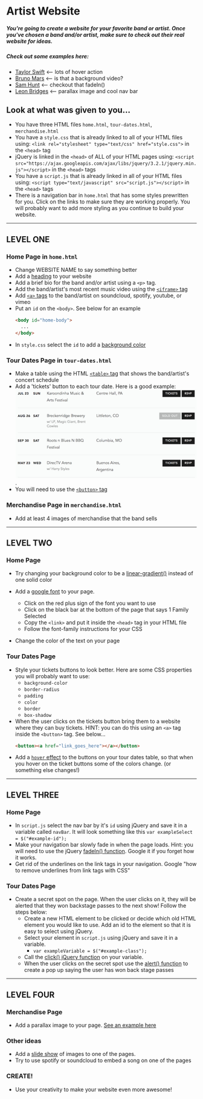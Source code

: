 # Artist Website

##### You're going to create a website for your favorite band or artist. Once you've chosen a band and/or artist, make sure to check out their real website for ideas.

##### Check out some examples here:
* [Taylor Swift](https://taylorswift.com/) <-- lots of hover action
* [Bruno Mars](http://www.brunomars.com/) <-- is that a background video?
* [Sam Hunt](http://www.samhunt.com/) <-- checkout that fadeIn()
* [Leon Bridges](http://leonbridges.com/) <-- parallax image and cool nav bar

## Look at what was given to you...
* You have three HTML files `home.html`, `tour-dates.html`, `merchandise.html`
* You have a `style.css` that is already linked to all of your HTML files using: `<link rel="stylesheet" type="text/css" href="style.css">` in the `<head>` tag
* jQuery is linked in the `<head>` of ALL of your HTML pages using: `<script src="https://ajax.googleapis.com/ajax/libs/jquery/3.2.1/jquery.min.js"></script>` in the `<head>` tags
* You have a `script.js` that is already linked in all of your HTML files using: `<script type="text/javascript" src="script.js"></script>` in the `<head>` tags
* There is a navigation bar in `home.html` that has some styles prewritten for you. Click on the links to make sure they are working properly. You will probably want to add more styling as you continue to build your website.

_____________________________________________________________________________
## LEVEL ONE

### Home Page in `home.html`
* Change WEBSITE NAME to say something better
* Add a [heading](https://www.w3schools.com/html/html_headings.asp) to your website
* Add a brief bio for the band and/or artist using a `<p>` tag.
* Add the band/artist's most recent music video using the [`<iframe>` tag](https://www.w3schools.com/tags/tag_iframe.asp)
* Add [`<a>` tags](https://www.w3schools.com/tags/tag_a.asp) to the band/artist on soundcloud, spotify, youtube, or vimeo
* Put an `id` on the `<body>`. See below for an example
  ``` HTML
  <body id="home-body">
    ...
  </body>
  ```
* In `style.css` select the `id` to add a [background color](https://www.w3schools.com/cssref/pr_background-color.asp)

### Tour Dates Page in `tour-dates.html`
* Make a table using the HTML [`<table>` tag](https://www.w3schools.com/html/html_tables.asp) that shows the band/artist's concert schedule
* Add a 'tickets' button to each tour date. Here is a good example: 
![tour-dates example](images/example-tour-dates.png). 
* You will need to use the [`<button>` tag](https://www.w3schools.com/tags/tag_button.asp)


### Merchandise Page in `merchandise.html`
* Add at least 4 images of merchandise that the band sells

_____________________________________________________________________________
## LEVEL TWO

### Home Page
* Try changing your background color to be a [linear-gradient()](https://developer.mozilla.org/en-US/docs/Web/CSS/linear-gradient) instead of one solid color
* Add a [google font](https://fonts.google.com/) to your page.
  * Click on the red plus sign of the font you want to use
  * Click on the black bar at the bottom of the page that says 1 Family Selected
  * Copy the `<link>` and put it inside the `<head>` tag in your HTML file
  * Follow the font-family instructions for your CSS

* Change the color of the text on your page


### Tour Dates Page
* Style your tickets buttons to look better. Here are some CSS properties you will probably want to use:
  * `background-color`
  * `border-radius`
  * `padding`
  * `color`
  * `border`
  * `box-shadow`
* When the user clicks on the tickets button bring them to a website where they can buy tickets. HINT: you can do this using an `<a>` tag inside the `<button>` tag. See below...
  ``` HTML
  <button><a href="link_goes_here"></a></button>
  ```
* Add a [`hover` effect](https://www.w3schools.com/cssref/sel_hover.asp) to the buttons on your tour dates table, so that when you hover on the ticket buttons some of the colors change. (or something else changes!)

_____________________________________________________________________________
## LEVEL THREE

### Home Page
* In `script.js` select the nav bar by it's `id` using jQuery and save it in a variable called `navBar`. It will look something like this 
  ` var exampleSelect = $("#example-id"); `
* Make your navigation bar slowly fade in when the page loads. Hint: you will need to use the jQuery [fadeIn() function](http://api.jquery.com/fadein/). Google it if you forget how it works.
* Get rid of the underlines on the link tags in your navigation. Google "how to remove underlines from link tags with CSS"

### Tour Dates Page
* Create a secret spot on the page. When the user clicks on it, they will be alerted that they won backstage passes to the next show! Follow the steps below:
  * Create a new HTML element to be clicked or decide which old HTML element you would like to use. Add an id to the element so that it is easy to select using jQuery.
  * Select your element in `script.js` using jQuery and save it in a variable.
    * ``` var exampleVariable = $("#example-class"); ```
  * Call the [click() jQuery function](https://api.jquery.com/click/) on your variable. 
  * When the user clicks on the secret spot use the [alert() function](https://www.w3schools.com/jsref/met_win_alert.asp) to create a pop up saying the user has won back stage passes 

_____________________________________________________________________________
## LEVEL FOUR

### Merchandise Page
* Add a parallax image to your page. [See an example here](https://www.w3schools.com/howto/howto_css_parallax.asp)

### Other ideas
* Add a [slide show](https://www.w3schools.com/howto/howto_js_slideshow.asp) of images to one of the pages.
* Try to use spotify or soundcloud to embed a song on one of the pages

### CREATE!
* Use your creativity to make your website even more awesome!
